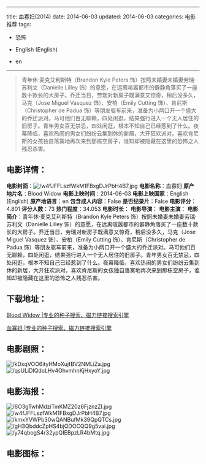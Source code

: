 
---
title: 血寡妇(2014)
date: 2014-06-03
updated: 2014-06-03
categories: 电影推荐
tags:
- 恐怖

- English (English)
- en
---


> 青年休·麦克艾利斯特（Brandon Kyle Peters 饰）按照未婚妻未婚妻劳瑞·苏利文（Danielle Lilley 饰）的意愿，在远离喧嚣都市的僻静角落买了一座数十款长的大房子。乔迁当日，劳瑞对新房子既满意又惊奇，稍后没多久，马克（Jose Miguel Vasquez 饰）、安柏（Emily Cutting 饰）、肯尼斯（Christopher de Padua 饰）等朋友驱车前来，准备为小两口开一个盛大的乔迁派对。马可他们百无聊赖，四处闲逛，结果强行进入一个无人居住的旧房子。青年男女百无禁忌，四处闲逛，根本不知自己已经惹到了什么。夜幕降临，喜欢热闹的男女们纷纷云集到休的新居，大开狂欢派对。喜欢肯尼斯的女孩独自落寞地再次来到那栋空房子，谁知却被隐藏在这里的恐怖之人残忍杀害。

## **电影详情**：

**电影封面**：<img src="https://image.tmdb.org/t/p/w200/w4fJFFLszfWkM1FBxgDJrPbH4B7.jpg" alt="/w4fJFFLszfWkM1FBxgDJrPbH4B7.jpg" title="/w4fJFFLszfWkM1FBxgDJrPbH4B7.jpg">
**电影名称**：血寡妇
**原产地片名**：Blood Widow
**电影上映时间**：2014-06-03
**电影上映国家**：English (English)
**原产地语言**：en
**包含成人内容**：False
**是否纪录片**：False
**电影评分**：4.801
**评分人数**：73
**热门程度**：34.053
**电影时长**：
**电影导演**：
**电影主演**：
**电影简介**：青年休·麦克艾利斯特（Brandon Kyle Peters 饰）按照未婚妻未婚妻劳瑞·苏利文（Danielle Lilley 饰）的意愿，在远离喧嚣都市的僻静角落买了一座数十款长的大房子。乔迁当日，劳瑞对新房子既满意又惊奇，稍后没多久，马克（Jose Miguel Vasquez 饰）、安柏（Emily Cutting 饰）、肯尼斯（Christopher de Padua 饰）等朋友驱车前来，准备为小两口开一个盛大的乔迁派对。马可他们百无聊赖，四处闲逛，结果强行进入一个无人居住的旧房子。青年男女百无禁忌，四处闲逛，根本不知自己已经惹到了什么。夜幕降临，喜欢热闹的男女们纷纷云集到休的新居，大开狂欢派对。喜欢肯尼斯的女孩独自落寞地再次来到那栋空房子，谁知却被隐藏在这里的恐怖之人残忍杀害。

## **下载地址**：
[Blood Widow |专业的种子搜索、磁力链接搜索引擎](https://movie.amd794.com:2083/?search=Blood%20Widow&ordering=&mode=match_phrase&page_size=10&page=1)

[血寡妇 |专业的种子搜索、磁力链接搜索引擎](https://movie.amd794.com:2083/?search=%E8%A1%80%E5%AF%A1%E5%A6%87&ordering=&mode=match_phrase&page_size=10&page=1)
 

## **电影剧照**：
<img src="https://image.tmdb.org/t/p/original/kDxqVOO6ityHMoXujfBV2NMLiZa.jpg" alt="/kDxqVOO6ityHMoXujfBV2NMLiZa.jpg" title="/kDxqVOO6ityHMoXujfBV2NMLiZa.jpg"><img src="https://image.tmdb.org/t/p/original/qsULiDlQdoLHv4OhvmhnKjHxyoY.jpg" alt="/qsULiDlQdoLHv4OhvmhnKjHxyoY.jpg" title="/qsULiDlQdoLHv4OhvmhnKjHxyoY.jpg">

## **电影海报**：
<img src="https://image.tmdb.org/t/p/original/6O3gTwhMdziTmKMZ20z6FjznzZI.jpg" alt="/6O3gTwhMdziTmKMZ20z6FjznzZI.jpg" title="/6O3gTwhMdziTmKMZ20z6FjznzZI.jpg"><img src="https://image.tmdb.org/t/p/original/w4fJFFLszfWkM1FBxgDJrPbH4B7.jpg" alt="/w4fJFFLszfWkM1FBxgDJrPbH4B7.jpg" title="/w4fJFFLszfWkM1FBxgDJrPbH4B7.jpg"><img src="https://image.tmdb.org/t/p/original/kmxYVWPb30wQANBufMk39QpQTCs.jpg" alt="/kmxYVWPb30wQANBufMk39QpQTCs.jpg" title="/kmxYVWPb30wQANBufMk39QpQTCs.jpg"><img src="https://image.tmdb.org/t/p/original/gH3QbddcZpHS4bjQDOCQQ9g5vai.jpg" alt="/gH3QbddcZpHS4bjQDOCQQ9g5vai.jpg" title="/gH3QbddcZpHS4bjQDOCQQ9g5vai.jpg"><img src="https://image.tmdb.org/t/p/original/y74qbogS4r32ypQIEBpzLR4bMtq.jpg" alt="/y74qbogS4r32ypQIEBpzLR4bMtq.jpg" title="/y74qbogS4r32ypQIEBpzLR4bMtq.jpg">

## **电影图标**：

